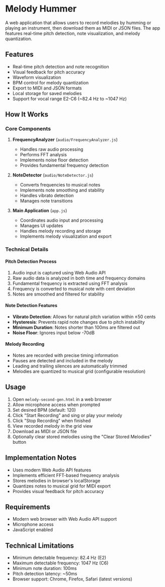 # Melody Hummer

A web application that allows users to record melodies by humming or playing an instrument, then download them as MIDI or JSON files. The app features real-time pitch detection, note visualization, and melody quantization.

## Features

- Real-time pitch detection and note recognition
- Visual feedback for pitch accuracy
- Waveform visualization
- BPM control for melody quantization
- Export to MIDI and JSON formats
- Local storage for saved melodies
- Support for vocal range E2-C6 (~82.4 Hz to ~1047 Hz)

## How It Works

### Core Components

1. **FrequencyAnalyzer** (`audio/FrequencyAnalyzer.js`)
   - Handles raw audio processing
   - Performs FFT analysis
   - Implements noise floor detection
   - Provides fundamental frequency detection

2. **NoteDetector** (`audio/NoteDetector.js`)
   - Converts frequencies to musical notes
   - Implements note smoothing and stability
   - Handles vibrato detection
   - Manages note transitions

3. **Main Application** (`app.js`)
   - Coordinates audio input and processing
   - Manages UI updates
   - Handles melody recording and storage
   - Implements melody visualization and export

### Technical Details

#### Pitch Detection Process

1. Audio input is captured using Web Audio API
2. Raw audio data is analyzed in both time and frequency domains
3. Fundamental frequency is extracted using FFT analysis
4. Frequency is converted to musical note with cent deviation
5. Notes are smoothed and filtered for stability

#### Note Detection Features

- **Vibrato Detection**: Allows for natural pitch variation within ±50 cents
- **Hysteresis**: Prevents rapid note changes due to pitch instability
- **Minimum Duration**: Notes shorter than 100ms are filtered out
- **Noise Floor**: Ignores input below -70dB

#### Melody Recording

- Notes are recorded with precise timing information
- Pauses are detected and included in the melody
- Leading and trailing silences are automatically trimmed
- Melodies are quantized to musical grid (configurable resolution)

## Usage

1. Open `melody-second-gen.html` in a web browser
2. Allow microphone access when prompted
3. Set desired BPM (default: 120)
4. Click "Start Recording" and sing or play your melody
5. Click "Stop Recording" when finished
6. View recorded melody in the grid view
7. Download as MIDI or JSON file
8. Optionally clear stored melodies using the "Clear Stored Melodies" button

## Implementation Notes

- Uses modern Web Audio API features
- Implements efficient FFT-based frequency analysis
- Stores melodies in browser's localStorage
- Quantizes notes to musical grid for MIDI export
- Provides visual feedback for pitch accuracy

## Requirements

- Modern web browser with Web Audio API support
- Microphone access
- JavaScript enabled

## Technical Limitations

- Minimum detectable frequency: 82.4 Hz (E2)
- Maximum detectable frequency: 1047 Hz (C6)
- Minimum note duration: 100ms
- Pitch detection latency: ~50ms
- Browser support: Chrome, Firefox, Safari (latest versions)
